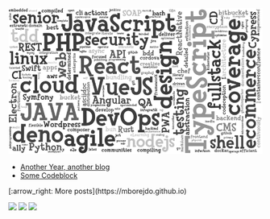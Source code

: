 ![me](cloud.png "Cloud")

<ul><li><a href=https://mborejdo.github.io/artikel1/>Another Year, another blog</a></li><li><a href=https://mborejdo.github.io/artikel2/>Some Codeblock</a></li></ul>
[:arrow_right: More posts](https://mborejdo.github.io)



[<img src="https://img.shields.io/badge/twitter-%231DA1F2.svg?&style=for-the-badge&logo=twitter&logoColor=white" height=20>](https://www.twitter.com/mediacoder) [<img src="https://img.shields.io/badge/linkedin-%230077B5.svg?&style=for-the-badge&logo=linkedin&logoColor=white" height=20>](https://www.linkedin.com/in/michael-borejdo-a7367928) [<img src="https://img.shields.io/badge/instagram-%23E4405F.svg?&style=for-the-badge&logo=instagram&logoColor=white" height=20>](https://www.instagram.com/mediacoder)

